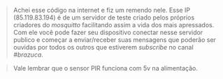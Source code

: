 > Achei esse código na internet e fiz um remendo nele. Esse IP (85.119.83.194) é de um servidor de teste criado pelos próprios criadores do _mosquitto_ facilitando assim a vida dos mais apressados. Com ele você pode fazer seu dispositivo conectar nesse servidor publico e começar a enviar/receber suas mensagens que poderão ser ouvidas por todos os outros que estiverem _subscribe_ no canal _#brazuca_.

> Vale lembrar que o sensor PIR funciona com 5v na alimentação.